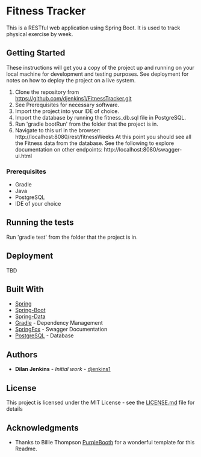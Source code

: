 # Fitness Tracker

This is a RESTful web application using Spring Boot. It is used to track physical exercise by week.


## Getting Started

These instructions will get you a copy of the project up and running on your local machine for development and testing purposes. See deployment for notes on how to deploy the project on a live system.

1. Clone the repository from https://github.com/djenkins1/FitnessTracker.git
2. See Prerequisites for necessary software.
3. Import the project into your IDE of choice.
4. Import the database by running the fitness_db.sql file in PostgreSQL.
5. Run 'gradle bootRun' from the folder that the project is in.
6. Navigate to this url in the browser: http://localhost:8080/rest/fitnessWeeks
At this point you should see all the Fitness data from the database.
See the following to explore documentation on other endpoints: http://localhost:8080/swagger-ui.html

### Prerequisites

* Gradle
* Java
* PostgreSQL
* IDE of your choice

## Running the tests

Run 'gradle test' from the folder that the project is in.

## Deployment

TBD

## Built With

* [Spring](https://spring.io/projects/spring-framework)
* [Spring-Boot](https://spring.io/projects/spring-boot)
* [Spring-Data](https://spring.io/projects/spring-data)
* [Gradle](https://docs.gradle.org/current/userguide/userguide.html) - Dependency Management
* [SpringFox](https://springfox.github.io/springfox/docs/current/) - Swagger Documentation
* [PostgreSQL](https://www.postgresql.org/docs/) - Database

## Authors

* **Dilan Jenkins** - *Initial work* - [djenkins1](https://github.com/djenkins1)


## License

This project is licensed under the MIT License - see the [LICENSE.md](LICENSE) file for details

## Acknowledgments

* Thanks to Billie Thompson [PurpleBooth](https://github.com/PurpleBooth) for a wonderful template for this Readme.



